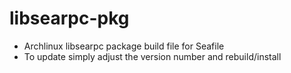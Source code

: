 # libsearpc-pkg
* Archlinux libsearpc package build file for Seafile
* To update simply adjust the version number and rebuild/install
